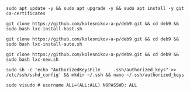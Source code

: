 

```sudo apt update -y && sudo apt upgrade -y && sudo apt install -y git ca-certificates```

```git clone https://github.com/kolesnikov-a-p/deb9.git && cd deb9 && sudo bash lxc-install-host.sh```

```git clone https://github.com/kolesnikov-a-p/deb9.git && cd deb9 && sudo bash lxc-install-auto.sh```

```git clone https://github.com/kolesnikov-a-p/deb9.git && cd deb9 && sudo bash lxc-new.sh```



```sudo sh -c 'echo "AuthorizedKeysFile     .ssh/authorized_keys" >> /etc/ssh/sshd_config' && mkdir ~/.ssh && nano ~/.ssh/authorized_keys```




```sudo visudo # username ALL=(ALL:ALL) NOPASSWD: ALL```


